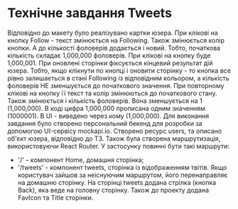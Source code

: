# Технічне завдання Tweets

  Відповідно до макету було реалізувано картки юзера. При клікові на кнопку Follow - текст змінюється на Following. Також змінюється колір кнопки. А до 
кількості фоловерів додається і новий. Тобто, початкова кількість складає 1,000,000 фоловерів. При клікові на кнопку буде 1,000,001. При оновлені сторінки 
фіксується кінцевий результат дій юзера. Тобто, якщо клікнути по кнопці і оновити сторінку - то кнопка все рівно залишається в стані Following із відповідним 
кольором, а кількість фоловерів НЕ зменшується до початкового значення. При повторному клікові на кнопку її текст та колір змінюються до початкового стану. 
Також змінюється і кількість фоловерів. Вона зменшується на 1 (1,000,000). В коді цифра 1,000,000 прописана одним значенням (1000001). В UI - виведено через 
кому (1,000,000).
  Для виконання завдання було створено персональний бекенд для розробки за допомогою UI-сервісу mockapi.io. Створено ресурс users, та описано об'єкт юзера, 
відповідно до ТЗ.
  Також була створена маршрутизація, використовуючи React Router. У застосунку повинні бути такі маршрути: 
  - '/' – компонент Home, домашня сторінка;
  - '/tweets' - компонент tweets, сторінка із відображенням твітів.
Якщо користувач зайшов за неіснуючим маршрутом, його перенаправляє на домашню сторінку. На сторінці tweets додана стрілка (кнопка Back), яка веде на головну сторінку.
  Також до проекту додана FavIcon та Title сторінки.
